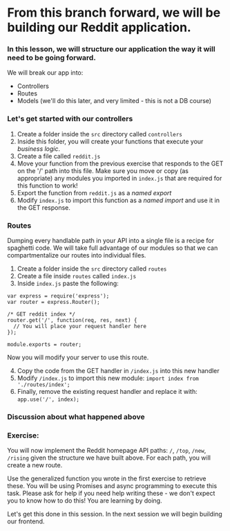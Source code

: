 # From this branch forward, we will be building our Reddit application.
### In this lesson, we will structure our application the way it will need to be going forward.
We will break our app into:
- Controllers
- Routes
- Models (we'll do this later, and very limited - this is not a DB course)

### Let's get started with our controllers
1. Create a folder inside the `src` directory called `controllers`
2. Inside this folder, you will create your functions that execute your _*business logic*_.
3. Create a file called `reddit.js`
4. Move your function from the previous exercise that responds to the GET on the '/' path into this file. Make sure you move or copy (as appropriate) any modules you imported in `index.js` that are required for this function to work!
5. Export the function from `reddit.js` as a _*named export*_
6. Modify `index.js` to import this function as a _*named import*_ and use it in the GET response.

### Routes
Dumping every handlable path in your API into a single file is a recipe for spaghetti code. We will take full advantage of our modules so that we can compartmentalize our routes into individual files.
1. Create a folder inside the `src` directory called `routes`
2. Create a file inside `routes` called `index.js`
3. Inside `index.js` paste the following:
```
var express = require('express');
var router = express.Router();

/* GET reddit index */
router.get('/', function(req, res, next) {
  // You will place your request handler here
});

module.exports = router;
```
Now you will modify your server to use this route.

4. Copy the code from the GET handler in `/index.js` into this new handler
5. Modify `/index.js` to import this new module: `import index from './routes/index';`
6. Finally, remove the existing request handler and replace it with: `app.use('/', index);`

### Discussion about what happened above

### Exercise:
You will now implement the Reddit homepage API paths: `/`, `/top`, `/new`, `/rising` given the structure we have built above. For each path, you will create a new route.

Use the generalized function you wrote in the first exercise to retrieve these. You will be using Promises and async programming to execute this task. Please ask for help if you need help writing these - we don't expect you to know how to do this! You are learning by doing.

Let's get this done in this session. In the next session we will begin building our frontend.